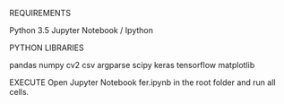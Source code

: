 REQUIREMENTS

Python 3.5
Jupyter Notebook / Ipython

PYTHON LIBRARIES

pandas
numpy
cv2
csv
argparse
scipy
keras
tensorflow
matplotlib


EXECUTE
Open Jupyter Notebook fer.ipynb in the root folder and run all cells.